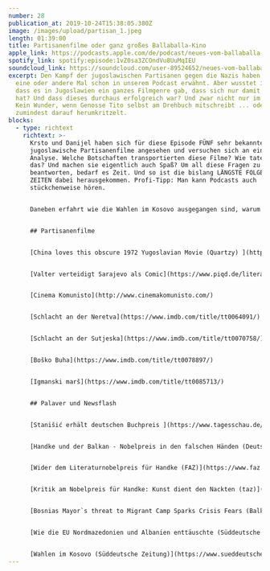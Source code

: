 ```yaml
---
number: 28
publication_at: 2019-10-24T15:38:05.380Z
image: /images/upload/partisan_1.jpeg
length: 01:39:00
title: Partisanenfilme oder ganz großes Ballaballa-Kino
apple_link: https://podcasts.apple.com/de/podcast/neues-vom-ballaballa-balkan-episode-28-partisanenfilme/id1170436903?i=1000454812676
spotify_link: spotify:episode:1vZ0sa3ZCOndVu8UuMqIEU
soundcloud_link: https://soundcloud.com/user-89524652/neues-vom-ballaballa-balkan-episode-28-partisanenfilme-oder-ganz-groses-ballaballa-kino
excerpt: Den Kampf der jugoslawischen Partisanen gegen die Nazis haben wir das
  eine oder andere Mal schon in unserem Podcast erwähnt. Aber wusstet ihr auch,
  dass es in Jugoslawien ein ganzes Filmgenre gab, dass sich nur damit befasst
  hat? Und dass dieses durchaus erfolgreich war? Und zwar nicht nur im Inland?
  Kein Wunder, wenn Genosse Tito selbst am Drehbuch mitschreibt ... oder
  zumindest darauf herumkritzelt.
blocks:
  - type: richtext
    richtext: >-
      Krsto und Danijel haben sich für diese Episode FÜNF sehr bekannte
      jugoslawische Partisanenfilme angesehen und versuchen sich an einer
      Analyse. Welche Botschaften transportierten diese Filme? Wie taten sie
      das? Und machen sie eigentlich auch Spaß? Um all diese Fragen zu
      beantworten, bedarf es Zeit. Und so ist die bislang LÄNGSTE FOLGE ALLER
      ZEITEN dabei herausgekommen. Profi-Tipp: Man kann Podcasts auch
      stückchenweise hören.


      Daneben erfahrt wie die Wahlen im Kosovo ausgegangen sind, warum sich vor allem Nordmazedonien von der EU verarscht fühlt und wie man den Namen des diesjährigen Trägers des Deutschen Buchpreises ausspricht. Letztere in einer neuen Rubrik: Bečka škola mit Olivera Stajić.


      ## Partisanenfilme


      [China loves this obscure 1972 Yugoslavian Movie (Quartzy) ](https://qz.com/quartzy/1589664/chinas-love-for-old-yugoslav-war-movie-fuels-balkan-tourism-boom/)


      [Valter verteidigt Sarajevo als Comic](https://www.piqd.de/literatenfunk/vom-lesen-in-fremden-landern-valter-verteidigt-sarajevo)


      [Cinema Komunisto](http://www.cinemakomunisto.com/)


      [Schlacht an der Neretva](https://www.imdb.com/title/tt0064091/)


      [Schlacht an der Sutjeska](https://www.imdb.com/title/tt0070758/)


      [Boško Buha](https://www.imdb.com/title/tt0078897/)


      [Igmanski marš](https://www.imdb.com/title/tt0085713/)


      ## Palaver und Newsflash


      [Stanišić erhält deutschen Buchpreis ](https://www.tagesschau.de/inland/buchpreis-113.html)


      [Handke und der Balkan - Nobelpreis in den falschen Händen (Deutsche Welle)](https://www.dw.com/de/handke-und-der-balkan-nobelpreis-in-den-falschen-h%C3%A4nden/a-50794184)


      [Wider dem Literaturnobelpreis für Handke (FAZ)](https://www.faz.net/aktuell/politik/ausland/wider-den-literaturnobelpreis-fuer-peter-handke-16431005.html)


      [Kritik am Nobelpreis für Handke: Kunst dient den Nackten (taz)](https://taz.de/Kritik-an-Nobelpreis-fuer-Peter-Handke/!5631663/)


      [Bosnias Mayor`s threat to Migrant Camp Sparks Crisis Fears (Balkan Insight)](https://balkaninsight.com/2019/10/21/bosnia-mayors-threat-to-migrant-camp-sparks-crisis-fears/)


      [Wie die EU Nordmazedonien und Albanien enttäuschte (Süddeutsche Zeitung)](https://www.sueddeutsche.de/politik/europaeische-union-eu-balkan-albanien-nordmazedonien-1.4654189)


      [Wahlen im Kosovo (Süddeutsche Zeitung)](https://www.sueddeutsche.de/politik/kosovo-absage-an-die-korruption-1.4630758)
---
```

